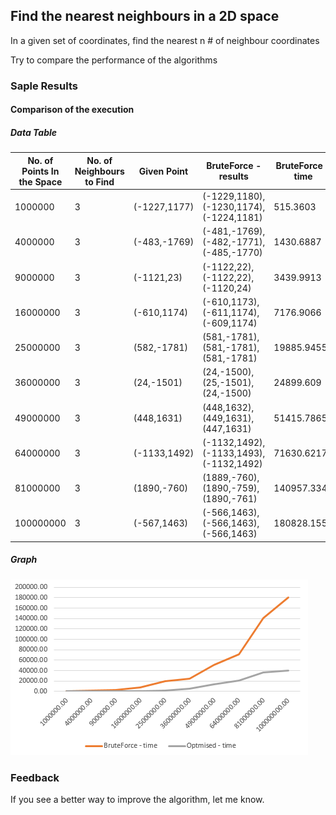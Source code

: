 ## Find the nearest neighbours in a 2D space

In a given set of coordinates, find the nearest n # of neighbour coordinates

Try to compare the performance of the algorithms

### Saple Results

#### Comparison of the execution

##### Data Table

|No. of Points In the Space|No. of Neighbours to Find|Given Point|BruteForce - results|BruteForce - time|Optmised - results|Optmised - time|
|-----------|-----------|-----------|-----------|-----------|-----------|-----------|
|1000000|3|(-1227,1177)|(-1229,1180),(-1230,1174),(-1224,1181)|515.3603|(-1229,1180),(-1230,1174),(-1224,1181)|54.724|
|4000000|3|(-483,-1769)|(-481,-1769),(-482,-1771),(-485,-1770)|1430.6887|(-481,-1769),(-482,-1771),(-485,-1770)|162.7741|
|9000000|3|(-1121,23)|(-1122,22),(-1122,22),(-1120,24)|3439.9913|(-1122,22),(-1122,22),(-1120,24)|260.6932|
|16000000|3|(-610,1174)|(-610,1173),(-611,1174),(-609,1174)|7176.9066|(-610,1173),(-611,1174),(-609,1174)|540.459|
|25000000|3|(582,-1781)|(581,-1781),(581,-1781),(581,-1781)|19885.9455|(581,-1781),(581,-1781),(581,-1781)|1534.2867|
|36000000|3|(24,-1501)|(24,-1500),(25,-1501),(24,-1500)|24899.609|(24,-1500),(25,-1501),(24,-1500)|4983.2822|
|49000000|3|(448,1631)|(448,1632),(449,1631),(447,1631)|51415.7865|(448,1632),(449,1631),(447,1631)|13736.5793|
|64000000|3|(-1133,1492)|(-1132,1492),(-1133,1493),(-1132,1492)|71630.6217|(-1132,1492),(-1133,1493),(-1132,1492)|20416.0501|
|81000000|3|(1890,-760)|(1889,-760),(1890,-759),(1890,-761)|140957.3343|(1889,-760),(1890,-759),(1890,-761)|36890.6612|
|100000000|3|(-567,1463)|(-566,1463),(-566,1463),(-566,1463)|180828.1559|(-566,1463),(-566,1463),(-566,1463)|39915.6518|

##### Graph
![alt text](https://github.com/irambuk/algo-compare-nearest-neighbour-2d/blob/master/comparison-chart.png "Comparision Image")


### Feedback
If you see a better way to improve the algorithm, let me know.